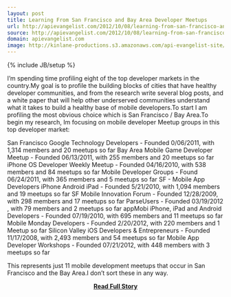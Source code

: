 ```yaml
---
layout: post
title: Learning From San Francisco and Bay Area Developer Meetups
url: http://apievangelist.com/2012/10/08/learning-from-san-francisco-and-bay-area-developer-meetups/
source: http://apievangelist.com/2012/10/08/learning-from-san-francisco-and-bay-area-developer-meetups/
domain: apievangelist.com
image: http://kinlane-productions.s3.amazonaws.com/api-evangelist-site/blog/meetup_logo.gif
---
```

{% include JB/setup %}<p>I&rsquo;m spending time profiling eight of the top developer markets in the country.My goal is to profile the building blocks of cities that have healthy developer communities, and from the research write several blog posts, and a white paper that will help other underserved communities understand what it takes to build a healthy base of mobile developers.To start I am profiling the most obvious choice which is San Francisco / Bay Area.To begin my research, Im focusing on mobile developer Meetup groups in this top developer market:

San Francisco Google Technology Developers - Founded 0/06/2011,  with 1,314 members and 20 meetups so far
Bay Area Mobile Game Developer Meetup - Founded 06/13/2011, with 255 members and 20 meetups so far
iPhone OS Developer Weekly Meetup - Founded 04/16/2010, with 538 members and 84 meetups so far
Mobile Developer Groups - Found 06/24/2011, with 365 members and 5 meetups so far
SF - Mobile App Developers iPhone Android iPad - Founded 5/21/2010, with 1,094 members and 19 meetups so far
SF Mobile Innovation Forum - Founded 12/28/2009, with 298 members and 17 meetups so far
ParseUsers - Founded 03/19/2012 , with 79 members and 2 meetups so far
appMobi iPhone, iPad and Android Developers - Founded 07/19/2010, with 695 members and 11 meetups so far
Mobile Monday Developers - Founded 2/20/2012, with 220 members and 1 Meetup so far
Silicon Valley iOS Developers &amp; Entrepreneurs - Founded 11/17/2008, with 2,493 members and 54 meetups so far
Mobile App Developer Workshops -  Founded 07/21/2012, with 448 members with 3 meetups so far

This represents just 11 mobile development meetups that occur in San Francisco and the Bay Area.I don&rsquo;t sort these in any way.</p>
<center><p><a href="http://apievangelist.com/2012/10/08/learning-from-san-francisco-and-bay-area-developer-meetups/" style='padding:25px; font-sze:18px; font-weight: bold;'>Read Full Story</a></p></center>

